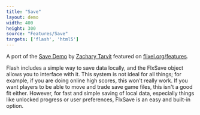 ```yaml
---
title: "Save"
layout: demo
width: 400
height: 300
source: "Features/Save"
targets: ['flash', 'html5']
---
```


A port of the [Save Demo](https://github.com/TestSubject06/SaveDemo) by [Zachary Tarvit](https://twitter.com/TestSubject06) featured on [flixel.org/features](http://flixel.org/features.html).

Flash includes a simple way to save data locally, and the FlxSave object allows you to interface with it. This system is not ideal for all things; for example, if you are doing online high scores, this won't really work. If you want players to be able to move and trade save game files, this isn't a good fit either. However, for fast and simple saving of local data, especially things like unlocked progress or user preferences, FlxSave is an easy and built-in option.